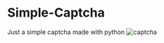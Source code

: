 # Simple-Captcha
Just a simple captcha made with python
![captcha](https://github.com/1848280/Simple-Captcha/assets/138623810/d34ef65e-6963-4c38-a12f-9bb5afe891ba)
